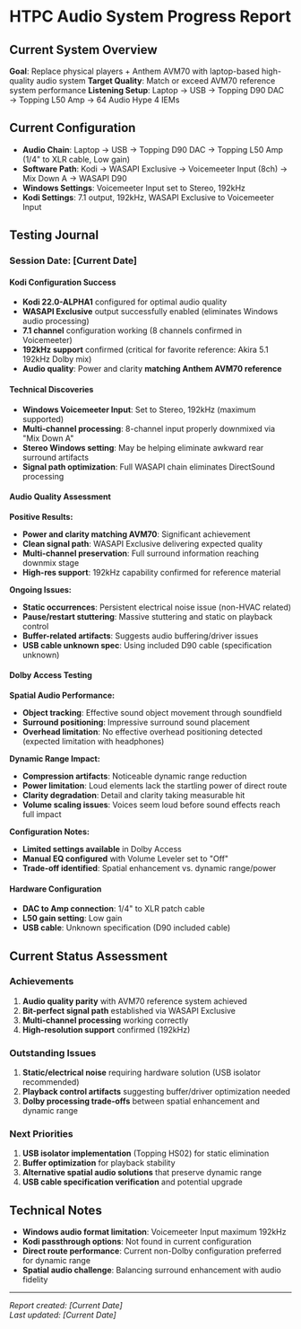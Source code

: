# HTPC Audio System Progress Report

## Current System Overview
**Goal**: Replace physical players + Anthem AVM70 with laptop-based high-quality audio system
**Target Quality**: Match or exceed AVM70 reference system performance
**Listening Setup**: Laptop → USB → Topping D90 DAC → Topping L50 Amp → 64 Audio Hype 4 IEMs

## Current Configuration
- **Audio Chain**: Laptop → USB → Topping D90 DAC → Topping L50 Amp (1/4" to XLR cable, Low gain)
- **Software Path**: Kodi → WASAPI Exclusive → Voicemeeter Input (8ch) → Mix Down A → WASAPI D90
- **Windows Settings**: Voicemeeter Input set to Stereo, 192kHz
- **Kodi Settings**: 7.1 output, 192kHz, WASAPI Exclusive to Voicemeeter Input

## Testing Journal

### Session Date: [Current Date]

#### Kodi Configuration Success
- **Kodi 22.0-ALPHA1** configured for optimal audio quality
- **WASAPI Exclusive** output successfully enabled (eliminates Windows audio processing)
- **7.1 channel** configuration working (8 channels confirmed in Voicemeeter)
- **192kHz support** confirmed (critical for favorite reference: Akira 5.1 192kHz Dolby mix)
- **Audio quality**: Power and clarity **matching Anthem AVM70 reference**

#### Technical Discoveries
- **Windows Voicemeeter Input**: Set to Stereo, 192kHz (maximum supported)
- **Multi-channel processing**: 8-channel input properly downmixed via "Mix Down A"
- **Stereo Windows setting**: May be helping eliminate awkward rear surround artifacts
- **Signal path optimization**: Full WASAPI chain eliminates DirectSound processing

#### Audio Quality Assessment
**Positive Results:**
- **Power and clarity matching AVM70**: Significant achievement
- **Clean signal path**: WASAPI Exclusive delivering expected quality
- **Multi-channel preservation**: Full surround information reaching downmix stage
- **High-res support**: 192kHz capability confirmed for reference material

**Ongoing Issues:**
- **Static occurrences**: Persistent electrical noise issue (non-HVAC related)
- **Pause/restart stuttering**: Massive stuttering and static on playback control
- **Buffer-related artifacts**: Suggests audio buffering/driver issues
- **USB cable unknown spec**: Using included D90 cable (specification unknown)

#### Dolby Access Testing
**Spatial Audio Performance:**
- **Object tracking**: Effective sound object movement through soundfield
- **Surround positioning**: Impressive surround sound placement
- **Overhead limitation**: No effective overhead positioning detected (expected limitation with headphones)

**Dynamic Range Impact:**
- **Compression artifacts**: Noticeable dynamic range reduction
- **Power limitation**: Loud elements lack the startling power of direct route
- **Clarity degradation**: Detail and clarity taking measurable hit
- **Volume scaling issues**: Voices seem loud before sound effects reach full impact

**Configuration Notes:**
- **Limited settings available** in Dolby Access
- **Manual EQ configured** with Volume Leveler set to "Off"
- **Trade-off identified**: Spatial enhancement vs. dynamic range/power

#### Hardware Configuration
- **DAC to Amp connection**: 1/4" to XLR patch cable
- **L50 gain setting**: Low gain
- **USB cable**: Unknown specification (D90 included cable)

## Current Status Assessment

### Achievements
1. **Audio quality parity** with AVM70 reference system achieved
2. **Bit-perfect signal path** established via WASAPI Exclusive
3. **Multi-channel processing** working correctly
4. **High-resolution support** confirmed (192kHz)

### Outstanding Issues
1. **Static/electrical noise** requiring hardware solution (USB isolator recommended)
2. **Playback control artifacts** suggesting buffer/driver optimization needed
3. **Dolby processing trade-offs** between spatial enhancement and dynamic range

### Next Priorities
1. **USB isolator implementation** (Topping HS02) for static elimination
2. **Buffer optimization** for playback stability
3. **Alternative spatial audio solutions** that preserve dynamic range
4. **USB cable specification verification** and potential upgrade

## Technical Notes
- **Windows audio format limitation**: Voicemeeter Input maximum 192kHz
- **Kodi passthrough options**: Not found in current configuration
- **Direct route performance**: Current non-Dolby configuration preferred for dynamic range
- **Spatial audio challenge**: Balancing surround enhancement with audio fidelity

---
*Report created: [Current Date]*  
*Last updated: [Current Date]*
